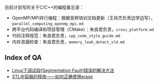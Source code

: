目前计划写的关于C/C++的编程备忘录：

+ OpenMP/MPI并行编程：根据吴辉培训文档更新（王祎杰负责边学边写），`parallel_computing_openmp_mpi.md`
+ 跨平台代码编译和项目管理（CMake）：朱良君负责，`cross_platform.md`
+ 代码注释规范：朱良君负责，`cpp_code_style_guide.md`
+ 内存泄漏检查：朱良君负责，`memory_leak_detect_vld.md`

## Index of QA

+ [Linux下调试段[Segmentation Fault]错误的解决方法](segmentation_fault_linux_gcc.md)
+ [STL中容器的释放——如何正确使用erase](erase_in_stl.md)